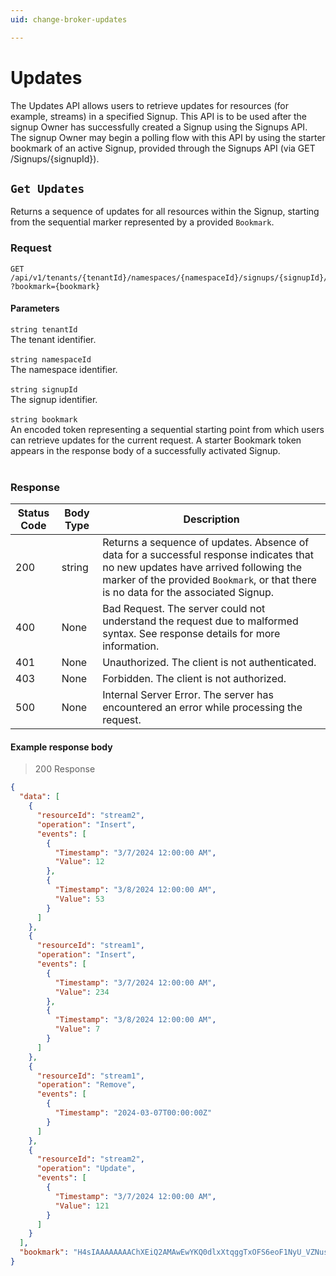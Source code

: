 ```yaml
---
uid: change-broker-updates

---
```


# Updates
The Updates API allows users to retrieve updates for resources (for example, streams) in a specified Signup. This API is to be used after the signup Owner has successfully created a Signup using the Signups API. The signup Owner may begin a polling flow with this API by using the starter bookmark of an active Signup, provided through the Signups API (via GET /Signups/{signupId}).

## `Get Updates`

<a id="opIdUpdates_Get Updates"></a>

Returns a sequence of updates for all resources within the Signup, starting from the sequential marker represented by a provided `Bookmark`.

<h3>Request</h3>

```text 
GET /api/v1/tenants/{tenantId}/namespaces/{namespaceId}/signups/{signupId}/updates
?bookmark={bookmark}
```

<h4>Parameters</h4>

`string tenantId`
<br/>The tenant identifier.<br/><br/>`string namespaceId`
<br/>The namespace identifier.<br/><br/>`string signupId`
<br/>The signup identifier.<br/><br/>`string bookmark`
<br/>An encoded token representing a sequential starting point from which users can retrieve updates for the current request. A starter Bookmark token appears in the response body of a successfully activated Signup.<br/><br/>

<h3>Response</h3>

|Status Code|Body Type|Description|
|---|---|---|
|200|string|Returns a sequence of updates. Absence of data for a successful response indicates that no new updates have arrived following the marker of the provided `Bookmark`, or that there is no data for the associated Signup.|
|400|None|Bad Request. The server could not understand the request due to malformed syntax. See response details for more information.|
|401|None|Unauthorized. The client is not authenticated.|
|403|None|Forbidden. The client is not authorized.|
|500|None|Internal Server Error. The server has encountered an error while processing the request.|

<h4>Example response body</h4>

> 200 Response

```json
{
  "data": [
    {
      "resourceId": "stream2",
      "operation": "Insert",
      "events": [
        {
          "Timestamp": "3/7/2024 12:00:00 AM",
          "Value": 12
        },
        {
          "Timestamp": "3/8/2024 12:00:00 AM",
          "Value": 53
        }
      ]
    },
    {
      "resourceId": "stream1",
      "operation": "Insert",
      "events": [
        {
          "Timestamp": "3/7/2024 12:00:00 AM",
          "Value": 234
        },
        {
          "Timestamp": "3/8/2024 12:00:00 AM",
          "Value": 7
        }
      ]
    },
    {
      "resourceId": "stream1",
      "operation": "Remove",
      "events": [
        {
          "Timestamp": "2024-03-07T00:00:00Z"
        }
      ]
    },
    {
      "resourceId": "stream2",
      "operation": "Update",
      "events": [
        {
          "Timestamp": "3/7/2024 12:00:00 AM",
          "Value": 121
        }
      ]
    }
  ],
  "bookmark": "H4sIAAAAAAAAChXEiQ2AMAwEwYKQ0dlxXtqggTxOFS6eoF1NyU_VZNusUw4LpCUqVVuDlHVP7dNkDheIEv5fkcalcb1DTJKLXEADnOGHEzz8foLRcKNaAAAA"
}
```
